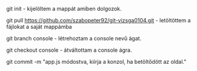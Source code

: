git init - kijelöltem a mappát amiben dolgozok.

git pull https://github.com/szabopeter92/git-vizsga0104.git - letöltöttem a fájlokat a saját mappámba

git branch console - létrehoztam a console nevű ágat.

git checkout console - átváltottam a console ágra.

git commit -m "app.js módostva, kiírja a konzol, ha betöltődött az oldal."
